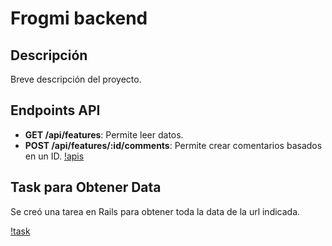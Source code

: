 # Frogmi backend

## Descripción

Breve descripción del proyecto.

## Endpoints API

- **GET /api/features**: Permite leer datos.
- **POST /api/features/:id/comments**: Permite crear comentarios basados en un ID.
[!apis](APIS._GET_POST.png)


## Task para Obtener Data

Se creó una tarea en Rails para obtener toda la data de la url indicada. 

[!task](TASK.png)
